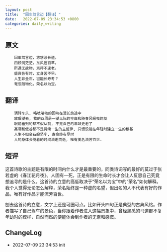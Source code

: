 ```yaml
---
layout: post
title:  "回车驾言迈【翻译】"
date:   2022-07-09 23:34:53 +0800
categories: daily_writing
---
```


## 原文
		回车驾言迈，悠悠涉长道。
		四顾何茫茫，东风摇百草。
		所遇无故物，焉得不速老。
		盛衰各有时，立身苦不早。
		人生非金石，岂能长寿考？
		奄忽随物化，荣名以为宝。

##	翻译
		调转车头, 咯吱咯吱的回响在漫长旅途中
		放眼望去, 我的四周是一望无际的空白和随春风摇曳的草
		眼前看到的都不似从前, 不觉自己的年龄更老了
		高潮和低谷都不是持续一生的主旋律, 只恨没能在年轻时建立一生的根基
		人生不如金石般坚牢, 寿命终有尽时
		人的身体会随着的时间流逝而逝, 唯有美名流芳百世.

## 短评
这首诗歌的主题是有限的时间内什么才是最重要的，同类诗词写的最好的莫过于张若虚的《春江花月夜》。人固有一死，正是有限的生命时长才会让人反思自己究竟想追寻的是什么。这首诗的立意的高低取决于“荣名以为宝”中的“荣名”如何解释。我个人觉得无论怎么解释，荣名始终是一种虚的名望，但出名的人不代表有好的作品，唯有好作品才能流芳百世。

刨去这首诗的立意，文字上还是可圈可点。比如开头四句正是典型的古典风格。作者描写了自己驾车的景色，当你跟着作者进入这幅景象中，曾经熟悉的马道都不复年幼时的模样，自然而然的便能体会到作者的无奈和感慨。

## ChangeLog

- 2022-07-09 23:34:53 init